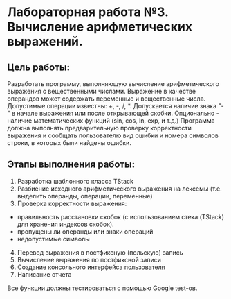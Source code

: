 # Лабораторная работа №3. Вычисление арифметических выражений.

## Цель работы:

Разработать программу, выполняющую вычисление арифметического выражения с вещественными числами. 
Выражение в качестве операндов может содержать переменные и вещественные числа. Допустимые операции известны: +, -, /, *. 
Допускается наличие знака "-" в начале выражения или после открывающей скобки. Опционально - наличие математических функций (sin, соs, ln, exp, и т.д.)
Программа должна выполнять предварительную проверку корректности выражения и сообщать пользователю вид ошибки 
и номера символов строки, в которых были найдены ошибки.

## Этапы выполнения работы:

1. Разработка шаблонного класса TStack
2. Разбиение исходного арифметического выражения на лексемы (т.е. выделить операнды, операции, переменные)
3. Проверка корректности выражения:
  - правильность расстановки скобок (с использованием стека (TStack) для хранения индексов скобок).
  - пропущены ли операнды или знаки операций
  - недопустимые символы
4. Перевод выражения в постфиксную (польскую) запись
5. Вычисление выражения по постфиксной записи
6. Создание консольного интерфейса пользователя
7. Написание отчета

Все функции должны тестироваться с помощью Google test-ов.
